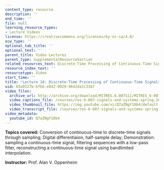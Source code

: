 ```yaml
---
content_type: resource
description: ''
end_time: ''
file: null
learning_resource_types:
- Lecture Videos
license: https://creativecommons.org/licenses/by-nc-sa/4.0/
ocw_type: ''
optional_tab_title: ''
optional_text: ''
parent_title: Video Lectures
parent_type: SupplementalResourceSection
related_resources_text: Discrete-Time Processing of Continuous-Time Signals ([PDF](/courses/res-6-007-signals-and-systems-spring-2011/resources/mitres_6_007s11_lec18))
resource_index_text: ''
resourcetype: Video
start_time: ''
title: 'Lecture 18: Discrete-Time Processing of Continuous-Time Signals'
uid: 65a9127b-bfb6-e042-0929-9642da1c3167
video_files:
  archive_url: http://archive.org/download/MITRES.6.007S11/MITRES_6-007S11lec18_300k.mp4
  video_captions_file: /courses/res-6-007-signals-and-systems-spring-2011/93e0c6fa2c9154d6a65c9c6493603e41_Q7aZNgY18b4.vtt
  video_thumbnail_file: https://img.youtube.com/vi/Q7aZNgY18b4/default.jpg
  video_transcript_file: /courses/res-6-007-signals-and-systems-spring-2011/4730355239bdc0bad0097e01e7a7d419_Q7aZNgY18b4.pdf
video_metadata:
  youtube_id: Q7aZNgY18b4
---
```


**Topics covered:** Conversion of continuous-time to discrete-time signals through sampling; Digital differentiaion, half-sample delay; Demonstration: sampling a continuous-time signal, filtering sequences with a low-pass filter, reconstructing a continuous-time signal using bandlimited interpolation.

**Instructor:** Prof. Alan V. Oppenheim

